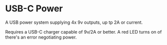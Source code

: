 # USB-C Power

A USB power system supplying 4x 9v outputs, up tp 2A or current.

Requires a USB-C charger capable of 9v/2A or better. A red LED turns on of there's an error negotiating power.
